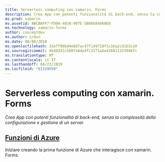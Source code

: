 ```yaml
---
title: Serverless computing con xamarin. Forms
description: Crea App con potenti funzionalità di back-end, senza la complessità della configurazione e gestione di un server.
ms.prod: xamarin
ms.assetid: ABCBAFF7-FD04-4038-997E-5B86684060E0
ms.technology: xamarin-forms
author: conceptdev
ms.author: crdun
ms.date: 08/08/2018
ms.openlocfilehash: 31eff96bd4e6d7ac47f149710f1c16a2cd1b3ca9
ms.sourcegitcommit: 4b402d1c508fa84e4fc3171a6e43b811323948fc
ms.translationtype: MT
ms.contentlocale: it-IT
ms.lasthandoff: 04/23/2019
ms.locfileid: "61319558"
---
```

# <a name="serverless-computing-with-xamarinforms"></a>Serverless computing con xamarin. Forms

_Crea App con potenti funzionalità di back-end, senza la complessità della configurazione e gestione di un server._

## <a name="azure-functionsazure-functionsmd"></a>[Funzioni di Azure](azure-functions.md)

Iniziare creando la prima funzione di Azure che interagisce con xamarin. Forms.
